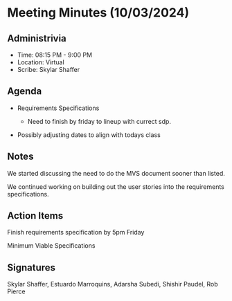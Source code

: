 # Meeting Minutes (10/03/2024)

## Administrivia
<!-- The scribe is the person taking the _notes_. This is encouraged to be a single person to reduce problems. -->
* Time: 08:15 PM - 9:00 PM
* Location: Virtual
* Scribe: Skylar Shaffer

## Agenda
* Requirements Specifications
  * Need to finish by friday to lineup with currect sdp.

* Possibly adjusting dates to align with todays class

## Notes
We started discussing the need to do the MVS document sooner than listed.

We continued working on building out the user stories into the requirements specifications.

## Action Items
Finish requirements specification by 5pm Friday

Minimum Viable Specifications

## Signatures
<!-- Add signatures on 10/08/2024 -->
Skylar Shaffer, Estuardo Marroquins, Adarsha Subedi, Shishir Paudel, Rob Pierce
